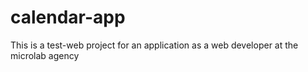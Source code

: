 # calendar-app
This is a test-web project for an application as a web developer at the microlab agency
